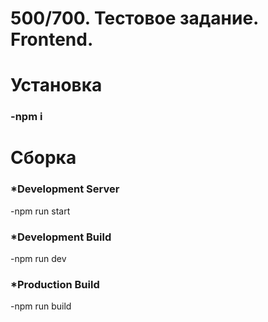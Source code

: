 # 500/700. Тестовое задание. Frontend.

# Установка

<h3>
-npm i
</h3>

# Сборка

<h3>*Development Server</h3>

-npm run start

<h3>*Development Build</h3>

-npm run dev

<h3>*Production Build</h3>

-npm run build
